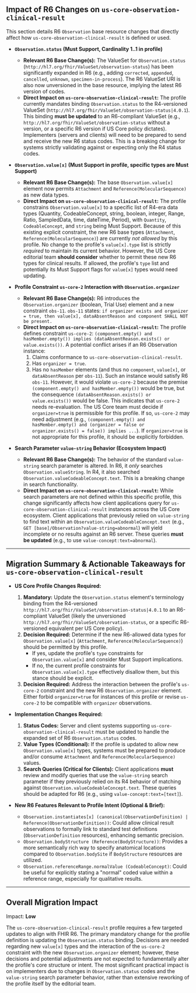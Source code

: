 ## Impact of R6 Changes on `us-core-observation-clinical-result`

This section details R6 `Observation` base resource changes that directly affect how `us-core-observation-clinical-result` is defined or used.

*   **`Observation.status` (Must Support, Cardinality 1..1 in profile)**
    *   **Relevant R6 Base Change(s):** The ValueSet for `Observation.status` (`http://hl7.org/fhir/ValueSet/observation-status`) has been significantly expanded in R6 (e.g., adding `corrected`, `appended`, `cancelled`, `unknown`, `specimen-in-process`). The R6 ValueSet URI is also now unversioned in the base resource, implying the latest R6 version of codes.
    *   **Direct Impact on `us-core-observation-clinical-result`:** The profile currently mandates binding `Observation.status` to the R4-versioned ValueSet (`http://hl7.org/fhir/ValueSet/observation-status|4.0.1`). This binding **must be updated** to an R6-compliant ValueSet (e.g., `http://hl7.org/fhir/ValueSet/observation-status` without a version, or a specific R6 version if US Core policy dictates). Implementers (servers and clients) will need to be prepared to send and receive the new R6 status codes. This is a breaking change for systems strictly validating against or expecting only the R4 status codes.

*   **`Observation.value[x]` (Must Support in profile, specific types are Must Support)**
    *   **Relevant R6 Base Change(s):** The base `Observation.value[x]` element now permits `Attachment` and `Reference(MolecularSequence)` as new data types.
    *   **Direct Impact on `us-core-observation-clinical-result`:** The profile constrains `Observation.value[x]` to a specific list of R4-era data types (Quantity, CodeableConcept, string, boolean, integer, Range, Ratio, SampledData, time, dateTime, Period), with `Quantity`, `CodeableConcept`, and `string` being Must Support. Because of this existing explicit constraint, the new R6 base types (`Attachment`, `Reference(MolecularSequence)`) are currently *not allowed* by this profile.
        No change to the profile's `value[x].type` list is strictly *required* to maintain its current behavior. However, the US Core editorial team **should consider** whether to permit these new R6 types for clinical results. If allowed, the profile's `type` list and potentially its Must Support flags for `value[x]` types would need updating.

*   **Profile Constraint `us-core-2` Interaction with `Observation.organizer`**
    *   **Relevant R6 Base Change(s):** R6 introduces the `Observation.organizer` (boolean, Trial Use) element and a new constraint `obs-11`. `obs-11` states: `if organizer exists and organizer = true, then value[x], dataAbsentReason and component SHALL NOT be present.`
    *   **Direct Impact on `us-core-observation-clinical-result`:** The profile defines constraint `us-core-2`: `(component.empty() and hasMember.empty()) implies (dataAbsentReason.exists() or value.exists())`.
        A potential conflict arises if an R6 Observation instance:
        1.  Claims conformance to `us-core-observation-clinical-result`.
        2.  Has `organizer = true`.
        3.  Has no `hasMember` elements (and thus no `component`, `value[x]`, or `dataAbsentReason` per `obs-11`).
        Such an instance would satisfy R6 `obs-11`. However, it would violate `us-core-2` because the premise `(component.empty() and hasMember.empty())` would be true, but the consequence `(dataAbsentReason.exists() or value.exists())` would be false.
        This indicates that `us-core-2` needs re-evaluation. The US Core team must decide if `organizer=true` is permissible for this profile. If so, `us-core-2` may need adjustment (e.g., `(component.empty() and hasMember.empty() and (organizer = false or organizer.exists() = false)) implies ...`). If `organizer=true` is not appropriate for this profile, it should be explicitly forbidden.

*   **Search Parameter `value-string` Behavior (Ecosystem Impact)**
    *   **Relevant R6 Base Change(s):** The behavior of the standard `value-string` search parameter is altered. In R6, it *only* searches `Observation.valueString`. In R4, it also searched `Observation.valueCodeableConcept.text`. This is a breaking change in search functionality.
    *   **Direct Impact on `us-core-observation-clinical-result`:** While search parameters are not defined within this specific profile, this change significantly affects how client applications query for `us-core-observation-clinical-result` instances across the US Core ecosystem. Client applications that previously relied on `value-string` to find text within an `Observation.valueCodeableConcept.text` (e.g., `GET [base]/Observation?value-string=abnormal`) will yield incomplete or no results against an R6 server. These queries **must be updated** (e.g., to use `value-concept:text=abnormal`).

---
## Migration Summary & Actionable Takeaways for `us-core-observation-clinical-result`

*   **US Core Profile Changes Required:**
    1.  **Mandatory:** Update the `Observation.status` element's terminology binding from the R4-versioned `http://hl7.org/fhir/ValueSet/observation-status|4.0.1` to an R6-compliant ValueSet (likely the unversioned `http://hl7.org/fhir/ValueSet/observation-status`, or a specific R6-versioned equivalent per US Core policy).
    2.  **Decision Required:** Determine if the new R6-allowed data types for `Observation.value[x]` (`Attachment`, `Reference(MolecularSequence)`) should be permitted by this profile.
        *   If yes, update the profile's `type` constraints for `Observation.value[x]` and consider Must Support implications.
        *   If no, the current profile constraints for `Observation.value[x].type` effectively disallow them, but this stance should be explicit.
    3.  **Decision Required:** Address the interaction between the profile's `us-core-2` constraint and the new R6 `Observation.organizer` element. Either forbid `organizer=true` for instances of this profile or revise `us-core-2` to be compatible with `organizer` observations.

*   **Implementation Changes Required:**
    1.  **Status Codes:** Server and client systems supporting `us-core-observation-clinical-result` must be updated to handle the expanded set of R6 `Observation.status` codes.
    2.  **Value Types (Conditional):** If the profile is updated to allow new `Observation.value[x]` types, systems must be prepared to produce and/or consume `Attachment` and `Reference(MolecularSequence)` values.
    3.  **Search Queries (Critical for Clients):** Client applications **must** review and modify queries that use the `value-string` search parameter if they previously relied on its R4 behavior of matching against `Observation.valueCodeableConcept.text`. These queries should be adapted for R6 (e.g., using `value-concept:text=[text]`).

*   **New R6 Features Relevant to Profile Intent (Optional & Brief):**
    *   `Observation.instantiates[x] (canonical(ObservationDefinition) | Reference(ObservationDefinition))`: Could allow clinical result observations to formally link to standard test definitions (`ObservationDefinition` resources), enhancing semantic precision.
    *   `Observation.bodyStructure (Reference(BodyStructure))`: Provides a more semantically rich way to specify anatomical locations compared to `Observation.bodySite` if `BodyStructure` resources are utilized.
    *   `Observation.referenceRange.normalValue (CodeableConcept)`: Could be useful for explicitly stating a "normal" coded value within a reference range, especially for qualitative results.

---
## Overall Migration Impact

Impact: **Low**

The `us-core-observation-clinical-result` profile requires a few targeted updates to align with FHIR R6. The primary mandatory change for the profile definition is updating the `Observation.status` binding. Decisions are needed regarding new `value[x]` types and the interaction of the `us-core-2` constraint with the new `Observation.organizer` element; however, these decisions and potential adjustments are not expected to fundamentally alter the profile's core structure or intent. The most significant practical impact is on implementers due to changes in `Observation.status` codes and the `value-string` search parameter behavior, rather than extensive reworking of the profile itself by the editorial team.